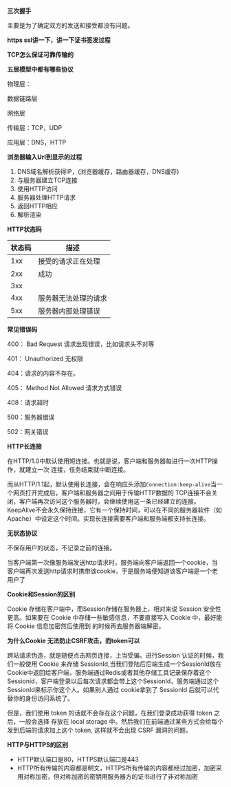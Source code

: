 **三次握手**

主要是为了确定双方的发送和接受都没有问题。





**https ssl讲一下，讲一下证书签发过程** 



**TCP怎么保证可靠传输的**



**五层模型中都有哪些协议**

物理层：

数据链路层

网络层

传输层：TCP，UDP

应用层：DNS，HTTP



**浏览器输入Url到显示的过程**

1. DNS域名解析获得IP，(浏览器缓存，路由器缓存，DNS缓存)
2. 与服务器建立TCP连接
3. 使用HTTP访问
4. 服务器处理HTTP请求
5. 返回HTTP相应
6. 解析渲染





**HTTP状态码**

| 状态码 | 描述                 |
| ------ | -------------------- |
| 1xx    | 接受的请求正在处理   |
| 2xx    | 成功                 |
| 3xx    |                      |
| 4xx    | 服务器无法处理的请求 |
| 5xx    | 服务器内部处理错误   |



**常见错误码**



400： Bad Request 请求出现错误，比如请求头不对等

401： Unauthorized 无权限

404：请求的内容不存在。

405： Method Not Allowed 请求方式错误

408：请求超时

500：服务器错误

502：网关错误



**HTTP长连接**

在HTTP/1.0中默认使⽤短连接。也就是说，客户端和服务器每进⾏⼀次HTTP操作，就建⽴⼀次
连接，任务结束就中断连接。

⽽从HTTP/1.1起，默认使⽤⻓连接，会在响应头添加`Connection:keep-alive`当⼀个⽹⻚打开完成后，客户端和服务器之间⽤于传输HTTP数据的
TCP连接不会关闭，客户端再次访问这个服务器时，会继续使⽤这⼀条已经建⽴的连接。KeepAlive不会永久保持连接，它有⼀个保持时间，可以在不同的服务器软件（如Apache）中设定这个时间。实现⻓连接需要客户端和服务端都⽀持⻓连接。



**无状态协议**

不保存用户的状态，不记录之前的连接。

当客户端第一次像服务端发送http请求时，服务端向客户端返回一个cookie，当客户端再次发送http请求时携带该cookie，于是服务端便知道该客户端是一个老用户了 



**Cookie和Session的区别**

Cookie 存储在客户端中，⽽Session存储在服务器上，相对来说 Session 安全性更⾼。如果要在
Cookie 中存储⼀些敏感信息，不要直接写⼊ Cookie 中，最好能将 Cookie 信息加密然后使⽤到
的时候再去服务器端解密。



**为什么Cookie ⽆法防⽌CSRF攻击，⽽token可以** 

 跨站请求伪造，就是随便点击网页连接，上当受骗。进⾏Session 认证的时候，我们⼀般使⽤ Cookie 来存储 SessionId,当我们登陆后后端⽣成⼀个SessionId放在Cookie中返回给客户端，服务端通过Redis或者其他存储⼯具记录保存着这个Sessionid，客户端登录以后每次请求都会带上这个SessionId，服务端通过这个SessionId来标示你这个⼈。如果别⼈通过 cookie拿到了 SessionId 后就可以代替你的身份访问系统了。

但是，我们使⽤ token 的话就不会存在这个问题，在我们登录成功获得 token 之后，⼀般会选择
存放在 local storage 中。然后我们在前端通过某些⽅式会给每个发到后端的请求加上这个 token,
这样就不会出现 CSRF 漏洞的问题。



**HTTP与HTTPS的区别**

* HTTP默认端口是80，HTTPS默认端口是443
* HTTP所有传输的内容都是明⽂，HTTPS所有传输的内容都经过加密，加密采⽤对称加密，但对称加密的密钥⽤服务器⽅的证书进⾏了⾮对称加密 